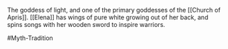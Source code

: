 The goddess of light, and one of the primary goddesses of the <span class="miscellaneous">[[Church of Apris]]</span>.
<span class="miscellaneous">[[Elena]]</span> has wings of pure white growing out of her back, and spins songs with her wooden sword to inspire warriors.

#Myth-Tradition